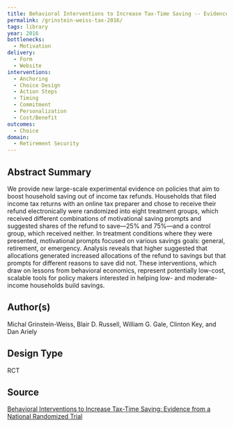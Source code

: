```yaml
---
title: Behavioral Interventions to Increase Tax-Time Saving -- Evidence from a National Randomized Trial
permalink: /grinstein-weiss-tax-2016/
tags: library 
year: 2016
bottlenecks: 
  - Motivation
delivery: 
  - Form 
  - Website 
interventions: 
  - Anchoring 
  - Choice Design 
  - Action Steps  
  - Timing 
  - Commitment  
  - Personalization 
  - Cost/Benefit 
outcomes: 
  - Choice 
domain: 
  - Retirement Security 
---
```

## Abstract Summary

We provide new large-scale experimental evidence on policies that aim
to boost household saving out of income tax refunds. Households that
filed income tax returns with an online tax preparer and chose to
receive their refund electronically were randomized into eight treatment
groups, which received different combinations of motivational
saving prompts and suggested shares of the refund to save—25% and
75%—and a control group, which received neither. In treatment conditions
where they were presented, motivational prompts focused on various
savings goals: general, retirement, or emergency. Analysis reveals
that higher suggested that allocations generated increased allocations
of the refund to savings but that prompts for different reasons to save
did not. These interventions, which draw on lessons from behavioral
economics, represent potentially low-cost, scalable tools for policy makers
interested in helping low- and moderate-income households build
savings.

## Author(s)

Michal Grinstein-Weiss, Blair D. Russell, William G. Gale, Clinton Key, and Dan Ariely

## Design Type

RCT

## Source

<a href="https://www.brookings.edu/wp-content/uploads/2016/07/GrinsteinWeiss_et_al2016Journal_of_Consumer_Affairs.pdf">Behavioral Interventions to Increase Tax-Time Saving: Evidence from a National Randomized Trial</a>
